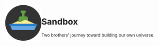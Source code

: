 <img align="left" width="120" src="Project Resources/Interface/Project Icon/Sandbox Icon.png" alt="Sandbox Icon">

# Sandbox
Two brothers' journey toward building our own universe.
